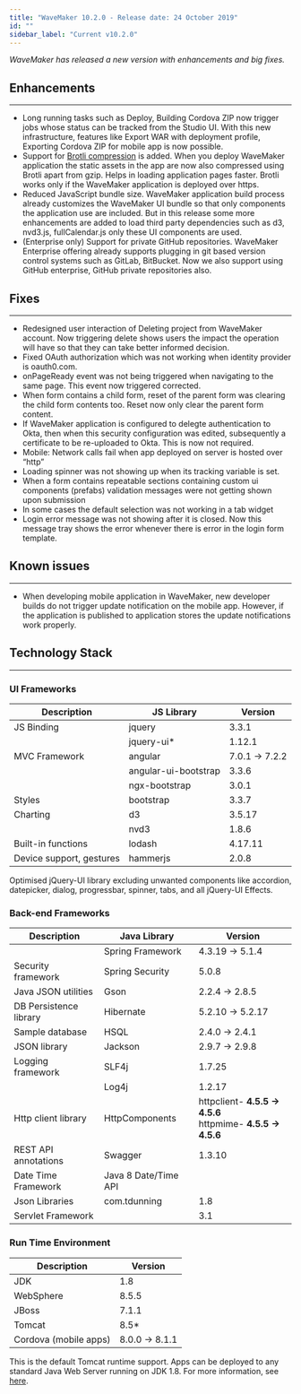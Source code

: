 ```yaml
---
title: "WaveMaker 10.2.0 - Release date: 24 October 2019"
id: ""
sidebar_label: "Current v10.2.0"
---
```

*WaveMaker has released a new version with enhancements and big fixes.*

## Enhancements
---

*   Long running tasks such as Deploy, Building Cordova ZIP now trigger jobs whose status can be tracked from the Studio UI. With this new infrastructure, features like Export WAR with deployment profile, Exporting Cordova ZIP for mobile app is now possible.
*   Support for [Brotli compression](https://github.com/google/brotli) is added. When you deploy WaveMaker application the static assets in the app are now also compressed using Brotli apart from gzip. Helps in loading application pages faster. Brotli works only if the WaveMaker application is deployed over https.
*   Reduced JavaScript bundle size. WaveMaker application build process already customizes the WaveMaker UI bundle so that only components the application use are included. But in this release some more enhancements are added to load third party dependencies such as d3, nvd3.js, fullCalendar.js only these UI components are used.
*   (Enterprise only) Support for private GitHub repositories. WaveMaker Enterprise offering already supports plugging in git based version control systems such as GitLab, BitBucket. Now we also support using GitHub enterprise, GitHub private repositories also.

## Fixes
---

*   Redesigned user interaction of Deleting project from WaveMaker account. Now triggering delete shows users the impact the operation will have so that they can take better informed decision.
*   Fixed OAuth authorization which was not working when identity provider is oauth0.com.
*   onPageReady event was not being triggered when navigating to the same page. This event now triggered corrected.
*   When form contains a child form, reset of the parent form was clearing the child form contents too. Reset now only clear the parent form content.
*   If WaveMaker application is configured to delegte authentication to Okta, then when this security configuration was edited, subsequently a certificate to be re-uploaded to Okta. This is now not required.
*   Mobile: Network calls fail when app deployed on server is hosted over “http”
*   Loading spinner was not showing up when its tracking variable is set.
*   When a form contains repeatable sections containing custom ui components (prefabs) validation messages were not getting shown upon submission
*   In some cases the default selection was not working in a tab widget
*   Login error message was not showing after it is closed. Now this message tray shows the error whenever there is error in the login form template.

## Known issues
---

*   When developing mobile application in WaveMaker, new developer builds do not trigger update notification on the mobile app. However, if the application is published to application stores the update notifications work properly.


## Technology Stack
---

### UI Frameworks

| Description | JS Library | Version |
| --- | --- | --- |
| JS Binding | jquery | 3.3.1 |
|  | jquery-ui* | 1.12.1 |
| MVC Framework | angular | 7.0.1 -> 7.2.2 |
|  | angular-ui-bootstrap | 3.3.6 |
|  | ngx-bootstrap | 3.0.1 |
| Styles | bootstrap | 3.3.7 |
| Charting | d3 | 3.5.17 |
|  | nvd3 | 1.8.6 |
| Built-in functions | lodash | 4.17.11 |
| Device support, gestures | hammerjs | 2.0.8 |

Optimised jQuery-UI library excluding unwanted components like accordion, datepicker, dialog, progressbar, spinner, tabs, and all jQuery-UI Effects.

### Back-end Frameworks

| Description | Java Library | Version |
| --- | --- | --- |
|  | Spring Framework |4.3.19 -> 5.1.4 |
| Security framework | Spring Security | 5.0.8 |
| Java JSON utilities | Gson |2.2.4 -> 2.8.5 |
| DB Persistence library | Hibernate |5.2.10 -> 5.2.17 |
| Sample database | HSQL |2.4.0 -> 2.4.1 |
| JSON library | Jackson |2.9.7 -> 2.9.8 |
| Logging framework | SLF4j |1.7.25 |
|  | Log4j | 1.2.17 |
| Http client library | HttpComponents |httpclient- **4.5.5 -> 4.5.6** <br> httpmime- **4.5.5 -> 4.5.6** |
| REST API annotations | Swagger | 1.3.10 |
| Date Time Framework | Java 8 Date/Time API |  |
| Json Libraries | com.tdunning |  1.8 |
| Servlet Framework |  | 3.1 |

### Run Time Environment

| Description | Version |
| --- | --- |
| JDK | 1.8 |
| WebSphere | 8.5.5 |
| JBoss | 7.1.1 |
| Tomcat | 8.5* |
| Cordova (mobile apps) |8.0.0 -> 8.1.1 |

This is the default Tomcat runtime support. Apps can be deployed to any standard Java Web Server running on JDK 1.8. For more information, see [here](/learn/app-development/deployment/deployment-web-server).